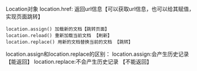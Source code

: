 Location对象
location.href: 返回url信息【可以获取url信息，也可以给其赋值，实现页面跳转】

    location.assign() 加载新的文档【跳转页面】
    location.reload() 重新加载当前文档 【刷新】
    location.replace() 用新的文档替换当前的文档 【跳转】

location.assign和location.replace的区别：
    location.assign:会产生历史记录   【能返回】
    location.replace:不会产生历史记录   【不能返回】
